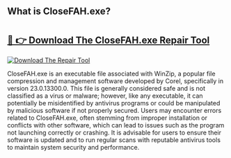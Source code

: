 ## What is CloseFAH.exe? 

# <h2><a href="https://exedetect.com/download.php?CloseFAH.exe">🔗 👉 Download The CloseFAH.exe Repair Tool</a></h2>

[![Download The Repair Tool](https://exedetect.com/download-button.jpg)](https://exedetect.com/download.php?CloseFAH.exe)

CloseFAH.exe is an executable file associated with WinZip, a popular file compression and management software developed by Corel, specifically in version 23.0.13300.0. This file is generally considered safe and is not classified as a virus or malware; however, like any executable, it can potentially be misidentified by antivirus programs or could be manipulated by malicious software if not properly secured. Users may encounter errors related to CloseFAH.exe, often stemming from improper installation or conflicts with other software, which can lead to issues such as the program not launching correctly or crashing. It is advisable for users to ensure their software is updated and to run regular scans with reputable antivirus tools to maintain system security and performance.